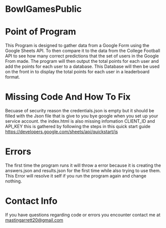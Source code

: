 # BowlGamesPublic

# Point of Program

This Program is designed to gather data from a Google Form using the Google Sheets API.
To then compare it to the data from the College Football API to see how many correct predictions
that the set of users in the Google From made. The program will then output the total points for each user 
and add the points for each user to a database. This Database will then be used on the front in to display the
total points for each user in a leaderboard format.

# Missing Code And How To Fix

Becuase of security reason the credentials.json is empty but it should be filled with the Json file that is give 
to you bye google when you set up your service account. the index.html is also missing infomation CLIENT_ID and API_KEY this is gathered by following the steps in this quick start guide https://developers.google.com/sheets/api/quickstart/js

# Errors

The first time the program runs it will throw a error because it is creating the answers.json and results.json for the first time 
while also trying to use them. This Error will resolve it self if you run the program again and change nothing.

# Contact Info

If you have questions regarding code or errors you encounter contact me at mastingarrett20@gmail.com


